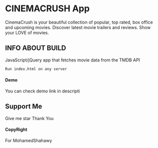 # CINEMACRUSH App
CinemaCrush is your beautiful collection of popular, top rated, box office and upcoming movies. Discover latest movie trailers and reviews. Show your LOVE of movies.

 
## INFO ABOUT BUILD
   JavaScript/jQuery app that fetches movie data from the TMDB API



```bash
Run index.html on any server
```

#### Demo
You can check demo link in descripti


## Support Me
 Give me star Thank You


#### CopyRight
For MohamedShahawy